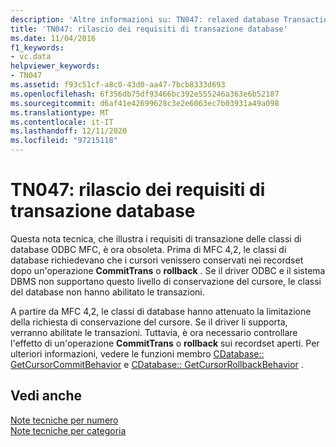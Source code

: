 ```yaml
---
description: 'Altre informazioni su: TN047: relaxed database Transaction requirements'
title: 'TN047: rilascio dei requisiti di transazione database'
ms.date: 11/04/2016
f1_keywords:
- vc.data
helpviewer_keywords:
- TN047
ms.assetid: f93c51cf-a8c0-43d0-aa47-7bcb8333d693
ms.openlocfilehash: 6f356db75df93466bc392e555246a363e6b52187
ms.sourcegitcommit: d6af41e42699628c3e2e6063ec7b03931a49a098
ms.translationtype: MT
ms.contentlocale: it-IT
ms.lasthandoff: 12/11/2020
ms.locfileid: "97215118"
---
```

# <a name="tn047-relaxing-database-transaction-requirements"></a>TN047: rilascio dei requisiti di transazione database

Questa nota tecnica, che illustra i requisiti di transazione delle classi di database ODBC MFC, è ora obsoleta. Prima di MFC 4,2, le classi di database richiedevano che i cursori venissero conservati nei recordset dopo un'operazione **CommitTrans** o **rollback** . Se il driver ODBC e il sistema DBMS non supportano questo livello di conservazione del cursore, le classi del database non hanno abilitato le transazioni.

A partire da MFC 4,2, le classi di database hanno attenuato la limitazione della richiesta di conservazione del cursore. Se il driver li supporta, verranno abilitate le transazioni. Tuttavia, è ora necessario controllare l'effetto di un'operazione **CommitTrans** o **rollback** sui recordset aperti. Per ulteriori informazioni, vedere le funzioni membro [CDatabase:: GetCursorCommitBehavior](../mfc/reference/cdatabase-class.md#getcursorcommitbehavior) e [CDatabase:: GetCursorRollbackBehavior](../mfc/reference/cdatabase-class.md#getcursorrollbackbehavior) .

## <a name="see-also"></a>Vedi anche

[Note tecniche per numero](../mfc/technical-notes-by-number.md)<br/>
[Note tecniche per categoria](../mfc/technical-notes-by-category.md)
